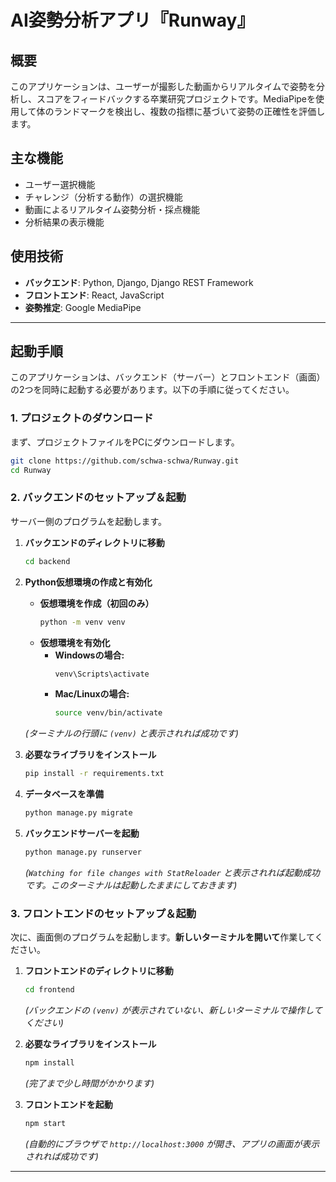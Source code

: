 # AI姿勢分析アプリ『Runway』

## 概要

このアプリケーションは、ユーザーが撮影した動画からリアルタイムで姿勢を分析し、スコアをフィードバックする卒業研究プロジェクトです。MediaPipeを使用して体のランドマークを検出し、複数の指標に基づいて姿勢の正確性を評価します。

## 主な機能

*   ユーザー選択機能
*   チャレンジ（分析する動作）の選択機能
*   動画によるリアルタイム姿勢分析・採点機能
*   分析結果の表示機能

## 使用技術

*   **バックエンド**: Python, Django, Django REST Framework
*   **フロントエンド**: React, JavaScript
*   **姿勢推定**: Google MediaPipe

---

## 起動手順

このアプリケーションは、バックエンド（サーバー）とフロントエンド（画面）の2つを同時に起動する必要があります。以下の手順に従ってください。

### 1. プロジェクトのダウンロード

まず、プロジェクトファイルをPCにダウンロードします。

```bash
git clone https://github.com/schwa-schwa/Runway.git
cd Runway
```

### 2. バックエンドのセットアップ＆起動

サーバー側のプログラムを起動します。

1.  **バックエンドのディレクトリに移動**
    ```bash
    cd backend
    ```

2.  **Python仮想環境の作成と有効化**
    *   **仮想環境を作成（初回のみ）**
        ```bash
        python -m venv venv
        ```
    *   **仮想環境を有効化**
        *   **Windowsの場合:**
            ```bash
            venv\Scripts\activate
            ```
        *   **Mac/Linuxの場合:**
            ```bash
            source venv/bin/activate
            ```
    *(ターミナルの行頭に `(venv)` と表示されれば成功です)*

3.  **必要なライブラリをインストール**
    ```bash
    pip install -r requirements.txt
    ```

4.  **データベースを準備**
    ```bash
    python manage.py migrate
    ```

5.  **バックエンドサーバーを起動**
    ```bash
    python manage.py runserver
    ```
    *(`Watching for file changes with StatReloader` と表示されれば起動成功です。このターミナルは起動したままにしておきます)*

### 3. フロントエンドのセットアップ＆起動

次に、画面側のプログラムを起動します。**新しいターミナルを開いて**作業してください。

1.  **フロントエンドのディレクトリに移動**
    ```bash
    cd frontend
    ```
    *(バックエンドの `(venv)` が表示されていない、新しいターミナルで操作してください)*

2.  **必要なライブラリをインストール**
    ```bash
    npm install
    ```
    *(完了まで少し時間がかかります)*

3.  **フロントエンドを起動**
    ```bash
    npm start
    ```
    *(自動的にブラウザで `http://localhost:3000` が開き、アプリの画面が表示されれば成功です)*

---
